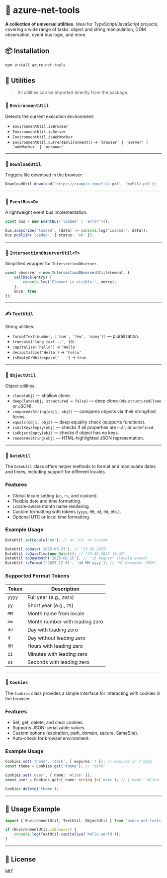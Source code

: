 # 🔧 azure-net-tools

**A collection of universal utilities.**
Ideal for TypeScript/JavaScript projects, covering a wide range of tasks: object and string manipulation, DOM observation, event bus logic, and more.

## 📦 Installation

```bash
npm install azure-net-tools
```

## 🧩 Utilities

> All utilities can be imported directly from the package.

### 🧠 `EnvironmentUtil`

Detects the current execution environment:

* `EnvironmentUtil.isBrowser`
* `EnvironmentUtil.isServer`
* `EnvironmentUtil.isWebWorker`
* `EnvironmentUtil.currentEnvironment()` → `'browser' | 'server' | 'webWorker' | 'unknown'`

---

### 💾 `DownloadUtil`

Triggers file download in the browser:

```ts
DownloadUtil.download('https://example.com/file.pdf', 'myFile.pdf');
```

---

### 📡 `EventBus<D>`

A lightweight event bus implementation.

```ts
const bus = new EventBus<'loaded' | 'error'>();

bus.subscribe('loaded', (data) => console.log('Loaded:', data));
bus.publish('loaded', { status: 'ok' });
```

---

### 👀 `IntersectionObserverUtil<T>`

Simplified wrapper for `IntersectionObserver`.

```ts
const observer = new IntersectionObserverUtil(element, {
	callback(entry) {
		console.log('Element is visible:', entry);
	},
	once: true
});
```

---

### ✍️ `TextUtil`

String utilities:

* `formatText(number, ['one', 'few', 'many'])` — pluralization.
* `truncate('long text...', 10)`
* `capitalize('hello')` → `'Hello'`
* `decapitalize('Hello')` → `'hello'`
* `isEmptyOrWhitespace('   ')` → `true`

---

### 🧱 `ObjectUtil`

Object utilities:

* `clone(obj)` — shallow clone.
* `deepClone(obj, structured = false)` — deep clone (via `structuredClone` or JSON).
* `compareAsString(obj1, obj2)` — compares objects via their stringified forms.
* `equals(obj1, obj2)` — deep equality check (supports functions).
* `isAllKeysEmpty(obj)` — checks if all properties are `null` or `undefined`.
* `isObjectEmpty(obj)` — checks if object has no keys.
* `renderAsString(obj)` — HTML-highlighted JSON representation.

---

### 📅 `DateUtil`

The `DateUtil` class offers helper methods to format and manipulate dates and times, including support for different locales.

### Features

* Global locale setting (`en`, `ru`, and custom).
* Flexible date and time formatting.
* Locale-aware month name rendering.
* Custom formatting with tokens (`yyyy`, `MM`, `dd`, `HH`, etc.).
* Optional UTC or local time formatting.

### Example Usage

```ts
DateUtil.setLocale('en'); // or 'ru' or custom

DateUtil.toDate('2025-05-23'); // "23.05.2025"
DateUtil.toDateTime(new Date()); // "23.05.2025 14:32"
DateUtil.toDayMonth('2025-08-15'); // "15 August" (locale-aware)
DateUtil.toFormat('2025-12-01', 'dd MM yyyy'); // "01 December 2025"
```

### Supported Format Tokens

| Token  | Description                    |
| ------ | ------------------------------ |
| `yyyy` | Full year (e.g., `2025`)       |
| `yy`   | Short year (e.g., `25`)        |
| `MM`   | Month name from locale         |
| `mm`   | Month number with leading zero |
| `dd`   | Day with leading zero          |
| `d`    | Day without leading zero       |
| `HH`   | Hours with leading zero        |
| `ii`   | Minutes with leading zero      |
| `ss`   | Seconds with leading zero      |

---

### 🍪 `Cookies`

The `Cookies` class provides a simple interface for interacting with cookies in the browser.

### Features

* Set, get, delete, and clear cookies.
* Supports JSON-serializable values.
* Custom options (expiration, path, domain, secure, SameSite).
* Auto-check for browser environment.

### Example Usage

```ts
Cookies.set('theme', 'dark', { expires: 7 }); // expires in 7 days
const theme = Cookies.get('theme'); // "dark"

Cookies.set('user', { name: 'Alice' });
const user = Cookies.get<{ name: string }>('user'); // { name: 'Alice' }

Cookies.delete('theme');
```

---


## 📘 Usage Example

```ts
import { EnvironmentUtil, TextUtil, ObjectUtil } from 'azure-net-tools';

if (EnvironmentUtil.isBrowser) {
	console.log(TextUtil.capitalize('hello world'));
}
```

---

## 📄 License

MIT
